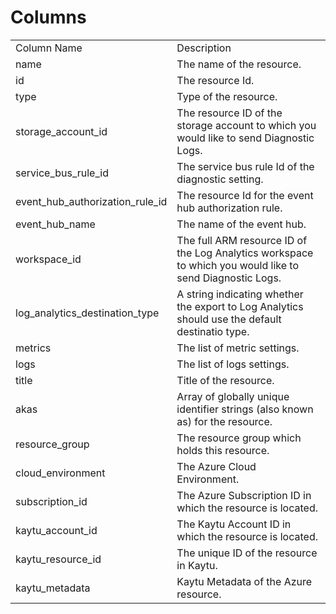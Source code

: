 # Columns  

<table>
	<tr><td>Column Name</td><td>Description</td></tr>
	<tr><td>name</td><td>The name of the resource.</td></tr>
	<tr><td>id</td><td>The resource Id.</td></tr>
	<tr><td>type</td><td>Type of the resource.</td></tr>
	<tr><td>storage_account_id</td><td>The resource ID of the storage account to which you would like to send Diagnostic Logs.</td></tr>
	<tr><td>service_bus_rule_id</td><td>The service bus rule Id of the diagnostic setting.</td></tr>
	<tr><td>event_hub_authorization_rule_id</td><td>The resource Id for the event hub authorization rule.</td></tr>
	<tr><td>event_hub_name</td><td>The name of the event hub.</td></tr>
	<tr><td>workspace_id</td><td>The full ARM resource ID of the Log Analytics workspace to which you would like to send Diagnostic Logs.</td></tr>
	<tr><td>log_analytics_destination_type</td><td>A string indicating whether the export to Log Analytics should use the default destinatio type.</td></tr>
	<tr><td>metrics</td><td>The list of metric settings.</td></tr>
	<tr><td>logs</td><td>The list of logs settings.</td></tr>
	<tr><td>title</td><td>Title of the resource.</td></tr>
	<tr><td>akas</td><td>Array of globally unique identifier strings (also known as) for the resource.</td></tr>
	<tr><td>resource_group</td><td>The resource group which holds this resource.</td></tr>
	<tr><td>cloud_environment</td><td>The Azure Cloud Environment.</td></tr>
	<tr><td>subscription_id</td><td>The Azure Subscription ID in which the resource is located.</td></tr>
	<tr><td>kaytu_account_id</td><td>The Kaytu Account ID in which the resource is located.</td></tr>
	<tr><td>kaytu_resource_id</td><td>The unique ID of the resource in Kaytu.</td></tr>
	<tr><td>kaytu_metadata</td><td>Kaytu Metadata of the Azure resource.</td></tr>
</table>